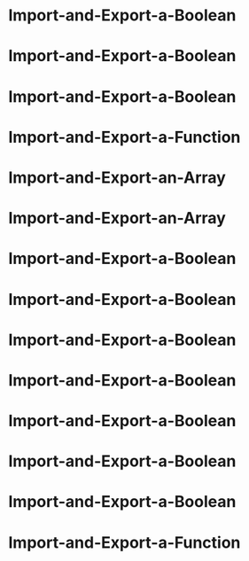 # Import-and-Export-a-Boolean
# Import-and-Export-a-Boolean
# Import-and-Export-a-Boolean
# Import-and-Export-a-Function
# Import-and-Export-an-Array
# Import-and-Export-an-Array
# Import-and-Export-a-Boolean
# Import-and-Export-a-Boolean
# Import-and-Export-a-Boolean
# Import-and-Export-a-Boolean
# Import-and-Export-a-Boolean
# Import-and-Export-a-Boolean
# Import-and-Export-a-Boolean
# Import-and-Export-a-Function
